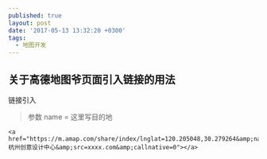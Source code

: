 ```yaml
---
published: true
layout: post
date: '2017-05-13 13:32:20 +0300'
tags:
  - 地图开发
---
```

## 关于高德地图爷页面引入链接的用法


链接引入
>参数 name = 这里写目的地
```
<a href="https://m.amap.com/share/index/lnglat=120.205048,30.279264&amp;name=杭州创意设计中心&amp;src=xxxx.com&amp;callnative=0"></a>
```
